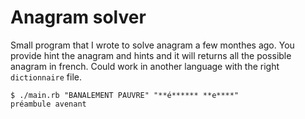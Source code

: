 # Anagram solver

Small program that I wrote to solve anagram a few monthes ago. You provide hint the anagram and hints and it will returns all the possible anagram in french. Could work in another language with the right `dictionnaire` file.

```
$ ./main.rb "BANALEMENT PAUVRE" "**é****** **e****"
préambule avenant
```
